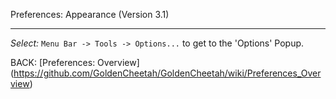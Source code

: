 Preferences: Appearance (Version 3.1)
***

_Select:_ `Menu Bar -> Tools -> Options...` to get to the 'Options' Popup.

BACK: [Preferences: Overview] (https://github.com/GoldenCheetah/GoldenCheetah/wiki/Preferences_Overview)
